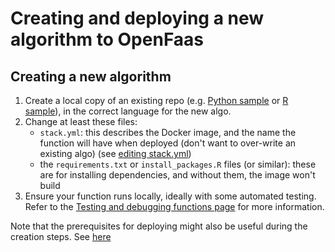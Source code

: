 # Creating and deploying a new algorithm to OpenFaas


## Creating a new algorithm


1. Create a local copy of an existing repo (e.g. [Python sample](https://github.com/disarm-platform/faas-template-python-fn) or [R sample](https://github.com/disarm-platform/faas-template-r-fn)), in the correct language for the new algo.
2. Change at least these files:
   * `stack.yml`: this describes the Docker image, and the name the function will have when deployed \(don't want to over-write an existing algo\) (see [editing stack.yml](/api-docs/creating-and-deploying-functions/editing-stack-yml.md))
   * the `requirements.txt` or `install_packages.R` files \(or similar\): these are for installing dependencies, and without them, the image won't build
3. Ensure your function runs locally, ideally with some automated testing. Refer to the [Testing and debugging functions page](/api-docs/testing-and-debugging-functions) for more information. 

Note that the prerequisites for deploying might also be useful during the creation steps. See [here](/api-docs/creating-and-deploying-functions/deploying.md)


